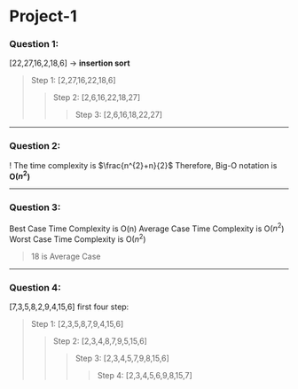# Project-1

### Question 1:

[22,27,16,2,18,6] -> **insertion sort**
> Step 1: [2,27,16,22,18,6]
>> Step 2: [2,6,16,22,18,27]
>>> Step 3: [2,6,16,18,22,27]

----------------------------------------

### Question 2:

! The time complexity is $\frac{n^{2}+n}{2}$
Therefore, Big-O notation is **O($n^{2}$)**

----------------------------------------

### Question 3:

Best Case Time Complexity is O(n)
Average Case Time Complexity is O($n^{2}$)
Worst Case Time Complexity is O($n^{2}$)
> 18 is Average Case

----------------------------------------

### Question 4:

[7,3,5,8,2,9,4,15,6] first four step:
> Step 1: [2,3,5,8,7,9,4,15,6]
>> Step 2: [2,3,4,8,7,9,5,15,6]
>>> Step 3: [2,3,4,5,7,9,8,15,6]
>>>> Step 4: [2,3,4,5,6,9,8,15,7]
